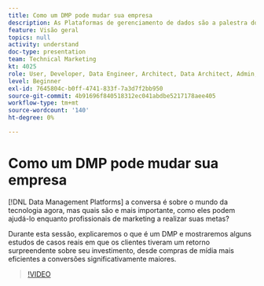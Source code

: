 ```yaml
---
title: Como um DMP pode mudar sua empresa
description: As Plataformas de gerenciamento de dados são a palestra do mundo tecnológico agora, mas quais são e mais importante, como elas podem ajudá-lo enquanto profissionais de marketing a atingir suas metas? Durante esta sessão, explicaremos o que é um DMP e mostraremos alguns estudos de casos reais em que os clientes tiveram um retorno surpreendente sobre seu investimento, desde compras de mídia mais eficientes a conversões significativamente maiores.
feature: Visão geral
topics: null
activity: understand
doc-type: presentation
team: Technical Marketing
kt: 4025
role: User, Developer, Data Engineer, Architect, Data Architect, Admin, Leader
level: Beginner
exl-id: 7645804c-b0ff-4741-833f-7a3d7f2bb950
source-git-commit: 4b91696f840518312ec041abdbe5217178aee405
workflow-type: tm+mt
source-wordcount: '140'
ht-degree: 0%

---
```


# Como um DMP pode mudar sua empresa

[!DNL Data Management Platforms] a conversa é sobre o mundo da tecnologia agora, mas quais são e mais importante, como eles podem ajudá-lo enquanto profissionais de marketing a realizar suas metas?

Durante esta sessão, explicaremos o que é um DMP e mostraremos alguns estudos de casos reais em que os clientes tiveram um retorno surpreendente sobre seu investimento, desde compras de mídia mais eficientes a conversões significativamente maiores.

>[!VIDEO](https://video.tv.adobe.com/v/29770/?quality=12)
